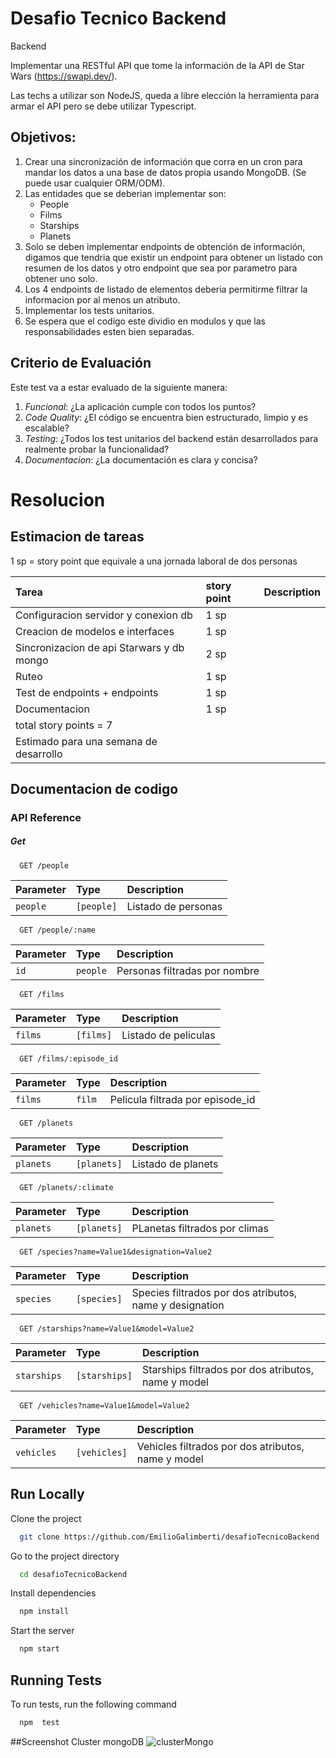
# Desafio Tecnico Backend
Backend

Implementar una RESTful API que tome la información de la API de Star Wars (https://swapi.dev/).

Las techs a utilizar son NodeJS, queda a libre elección la herramienta para armar el API pero se debe utilizar Typescript.

## Objetivos:

1. Crear una sincronización de información que corra en un cron para mandar los datos a una base de datos propia usando MongoDB. (Se puede usar cualquier ORM/ODM).
2. Las entidades que se deberian implementar son:
   * People
   * Films
   * Starships
   * Planets
3.  Solo se deben implementar endpoints de obtención de información, digamos que tendria que existir un endpoint para obtener un listado con resumen de los datos y otro endpoint que sea por parametro para obtener uno solo.
4. Los 4 endpoints de listado de elementos deberia permitirme filtrar la informacion por al menos un atributo.
5. Implementar los tests unitarios.
6. Se espera que el codigo este dividio en modulos y que las responsabilidades esten bien separadas.

## Criterio de Evaluación

Este test va a estar evaluado de la siguiente manera:

1. *Funcional*: ¿La aplicación cumple con todos los puntos?
2. *Code Quality*: ¿El código se encuentra bien estructurado, limpio y es escalable? 
3. *Testing*: ¿Todos los test unitarios del backend están desarrollados para realmente probar la funcionalidad?
4. *Documentacion*: ¿La documentación es clara y concisa?


# Resolucion

## Estimacion de tareas

1 sp = story point que equivale a una jornada laboral de dos personas

| Tarea | story point     | Description                       |
| :-------- | :------- | :-------------------------------- |
| Configuracion servidor y conexion db      | 1 sp |  |
|Creacion de modelos e interfaces | 1 sp|||
|Sincronizacion de api Starwars y db mongo|2 sp|||
|Ruteo|1 sp|||
|Test de endpoints + endpoints |1 sp|||
|Documentacion|1 sp|||
|total story points = 7|
|Estimado para una semana de desarrollo|


## Documentacion de codigo


### API Reference

##### Get 

```http
  GET /people
```

| Parameter | Type     | Description                |
| :-------- | :------- | :------------------------- |
| `people` | `[people]` |Listado de personas |

```http
  GET /people/:name
```

| Parameter | Type     | Description                       |
| :-------- | :------- | :-------------------------------- |
| `id`      | `people` | Personas filtradas por nombre |



```http
  GET /films
```

| Parameter | Type     | Description                       |
| :-------- | :------- | :-------------------------------- |
| `films`      | `[films]` | Listado de peliculas |

```http
  GET /films/:episode_id
```
| Parameter | Type     | Description                       |
| :-------- | :------- | :-------------------------------- |
| `films`      | `film` | Pelicula filtrada por episode_id |

```http
  GET /planets
```
| Parameter | Type     | Description                       |
| :-------- | :------- | :-------------------------------- |
| `planets`      | `[planets]` | Listado de planets |

```http
  GET /planets/:climate
```
| Parameter | Type     | Description                       |
| :-------- | :------- | :-------------------------------- |
| `planets`      | `[planets]` | PLanetas filtrados por climas|


```http
  GET /species?name=Value1&designation=Value2
```
| Parameter | Type     | Description                       |
| :-------- | :------- | :-------------------------------- |
| `species`      | `[species]` | Species filtrados por dos atributos, name y designation |

```http
  GET /starships?name=Value1&model=Value2
```
| Parameter | Type     | Description                       |
| :-------- | :------- | :-------------------------------- |
| `starships`      | `[starships]` | Starships filtrados por dos atributos, name y model |

```http
  GET /vehicles?name=Value1&model=Value2
```
| Parameter | Type     | Description                       |
| :-------- | :------- | :-------------------------------- |
| `vehicles`      | `[vehicles]` | Vehicles filtrados por dos atributos, name y model |




## Run Locally

Clone the project

```bash
  git clone https://github.com/EmilioGalimberti/desafioTecnicoBackend
```

Go to the project directory

```bash
  cd desafioTecnicoBackend
```

Install dependencies

```bash
  npm install
```

Start the server

```bash
  npm start
```


## Running Tests

To run tests, run the following command

```bash
  npm  test
```

##Screenshot Cluster mongoDB
![clusterMongo](https://github.com/EmilioGalimberti/desafioTecnicoBackend/assets/51717240/8ad5ecf1-c75b-4fa6-a7c9-5fd75f0341aa)

